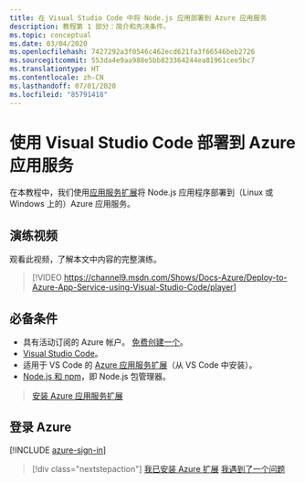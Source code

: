 ```yaml
---
title: 在 Visual Studio Code 中将 Node.js 应用部署到 Azure 应用服务
description: 教程第 1 部分：简介和先决条件。
ms.topic: conceptual
ms.date: 03/04/2020
ms.openlocfilehash: 7427292a3f0546c462ecd621fa3f66546beb2726
ms.sourcegitcommit: 553da4e9aa988e5bb823364244ea81961cee5bc7
ms.translationtype: HT
ms.contentlocale: zh-CN
ms.lasthandoff: 07/01/2020
ms.locfileid: "85791418"
---
```

# <a name="deploy-to-azure-app-service-using-visual-studio-code"></a>使用 Visual Studio Code 部署到 Azure 应用服务

在本教程中，我们使用[应用服务扩展](https://marketplace.visualstudio.com/items?itemName=ms-azuretools.vscode-azureappservice)将 Node.js 应用程序部署到（Linux 或 Windows 上的）Azure 应用服务。

## <a name="walkthrough-video"></a>演练视频

观看此视频，了解本文中内容的完整演练。

> [!VIDEO https://channel9.msdn.com/Shows/Docs-Azure/Deploy-to-Azure-App-Service-using-Visual-Studio-Code/player]

## <a name="prerequisites"></a>必备条件

- 具有活动订阅的 Azure 帐户。 [免费创建一个](https://azure.microsoft.com/free/?utm_source=campaign&utm_campaign=vscode-tutorial-appservice-extension&mktingSource=vscode-tutorial-appservice-extension)。
- [Visual Studio Code](https://code.visualstudio.com/)。
- 适用于 VS Code 的 [Azure 应用服务扩展](https://marketplace.visualstudio.com/items?itemName=ms-azuretools.vscode-azureappservice)（从 VS Code 中安装）。
- [Node.js 和 npm](https://nodejs.org/en/download)，即 Node.js 包管理器。

> <a class="tutorial-install-extension-btn" href="https://marketplace.visualstudio.com/items?itemName=ms-azuretools.vscode-azureappservice">安装 Azure 应用服务扩展</a>

## <a name="sign-in-to-azure"></a>登录 Azure

[!INCLUDE [azure-sign-in](includes/azure-sign-in.md)]

> [!div class="nextstepaction"]
> [我已安装 Azure 扩展](tutorial-vscode-azure-app-service-node-02.md) [我遇到了一个问题](https://www.research.net/r/PWZWZ52?tutorial=node-deployment-azureappservice&step=getting-started)

